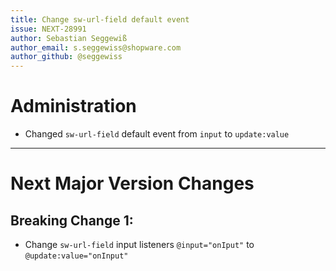```yaml
---
title: Change sw-url-field default event
issue: NEXT-28991
author: Sebastian Seggewiß
author_email: s.seggewiss@shopware.com
author_github: @seggewiss
---
```

# Administration
* Changed `sw-url-field` default event from `input` to `update:value`
___
# Next Major Version Changes
## Breaking Change 1:
* Change `sw-url-field` input listeners `@input="onIput"` to `@update:value="onInput"`
